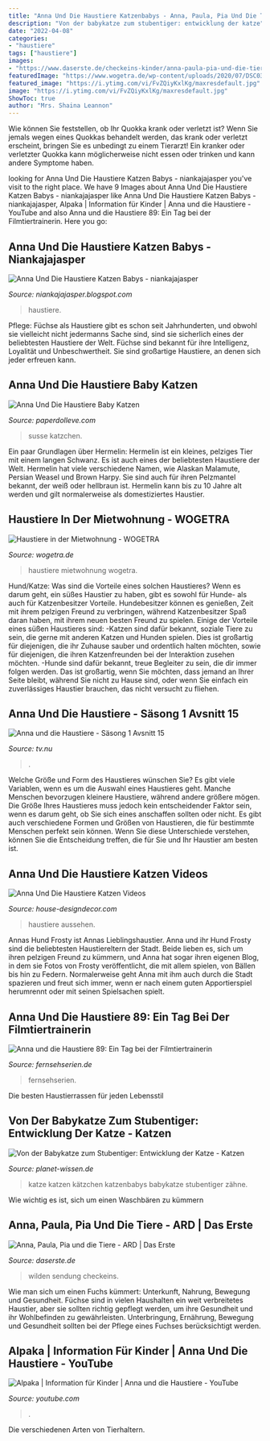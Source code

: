 ```yaml
---
title: "Anna Und Die Haustiere Katzenbabys - Anna, Paula, Pia Und Die Tiere"
description: "Von der babykatze zum stubentiger: entwicklung der katze"
date: "2022-04-08"
categories:
- "haustiere"
tags: ["haustiere"]
images:
- "https://www.daserste.de/checkeins-kinder/anna-paula-pia-und-die-tiere/anna-paula-pia-tiere-100~_v-varl_d18da5.jpg"
featuredImage: "https://www.wogetra.de/wp-content/uploads/2020/07/DSC03764-Kopie.jpg"
featured_image: "https://i.ytimg.com/vi/FvZQiyKxlKg/maxresdefault.jpg"
image: "https://i.ytimg.com/vi/FvZQiyKxlKg/maxresdefault.jpg"
ShowToc: true
author: "Mrs. Shaina Leannon"
---
```



Wie können Sie feststellen, ob Ihr Quokka krank oder verletzt ist?
Wenn Sie jemals wegen eines Quokkas behandelt werden, das krank oder verletzt erscheint, bringen Sie es unbedingt zu einem Tierarzt! Ein kranker oder verletzter Quokka kann möglicherweise nicht essen oder trinken und kann andere Symptome haben.

	

		
looking for Anna Und Die Haustiere Katzen Babys - niankajajasper you've visit to the right place. We have 9 Images about Anna Und Die Haustiere Katzen Babys - niankajajasper like Anna Und Die Haustiere Katzen Babys - niankajajasper, Alpaka | Information für Kinder | Anna und die Haustiere - YouTube and also Anna und die Haustiere 89: Ein Tag bei der Filmtiertrainerin. Here you go:
		
    
## Anna Und Die Haustiere Katzen Babys - Niankajajasper

<img loading=lazy src="https://i.pinimg.com/originals/db/e2/fb/dbe2fbe025d2aba598e36a071b290971.jpg" onerror="this.onerror=null;this.src='https://tse2.mm.bing.net/th?id=OIP.ug6NoYfAuSn3MV0HoZxBSgHaJR&amp;pid=15.1';" alt="Anna Und Die Haustiere Katzen Babys - niankajajasper">

_Source: niankajajasper.blogspot.com_

>haustiere. 

	

Pflege:
Füchse als Haustiere gibt es schon seit Jahrhunderten, und obwohl sie vielleicht nicht jedermanns Sache sind, sind sie sicherlich eines der beliebtesten Haustiere der Welt. Füchse sind bekannt für ihre Intelligenz, Loyalität und Unbeschwertheit. Sie sind großartige Haustiere, an denen sich jeder erfreuen kann.

    
## Anna Und Die Haustiere Baby Katzen

<img loading=lazy src="https://i.pinimg.com/736x/9e/60/d9/9e60d9bb4ce022caa71a710b47b7f8dd.jpg" onerror="this.onerror=null;this.src='https://tse3.mm.bing.net/th?id=OIP.PXHdlMUbzIz1839_kKPEUQHaNL&amp;pid=15.1';" alt="Anna Und Die Haustiere Baby Katzen">

_Source: paperdolleve.com_

>susse katzchen. 

	

Ein paar Grundlagen über Hermelin:
Hermelin ist ein kleines, pelziges Tier mit einem langen Schwanz. Es ist auch eines der beliebtesten Haustiere der Welt. Hermelin hat viele verschiedene Namen, wie Alaskan Malamute, Persian Weasel und Brown Harpy. Sie sind auch für ihren Pelzmantel bekannt, der weiß oder hellbraun ist. Hermelin kann bis zu 10 Jahre alt werden und gilt normalerweise als domestiziertes Haustier.

    
## Haustiere In Der Mietwohnung - WOGETRA

<img loading=lazy src="https://www.wogetra.de/wp-content/uploads/2020/07/DSC03764-Kopie.jpg" onerror="this.onerror=null;this.src='https://tse4.mm.bing.net/th?id=OIP.y5qUIoy4X4cxNSLASJJYdQHaLF&amp;pid=15.1';" alt="Haustiere in der Mietwohnung - WOGETRA">

_Source: wogetra.de_

>haustiere mietwohnung wogetra. 

	

Hund/Katze: Was sind die Vorteile eines solchen Haustieres?
Wenn es darum geht, ein süßes Haustier zu haben, gibt es sowohl für Hunde- als auch für Katzenbesitzer Vorteile. Hundebesitzer können es genießen, Zeit mit ihrem pelzigen Freund zu verbringen, während Katzenbesitzer Spaß daran haben, mit ihrem neuen besten Freund zu spielen. Einige der Vorteile eines süßen Haustieres sind:
-Katzen sind dafür bekannt, soziale Tiere zu sein, die gerne mit anderen Katzen und Hunden spielen. Dies ist großartig für diejenigen, die ihr Zuhause sauber und ordentlich halten möchten, sowie für diejenigen, die ihren Katzenfreunden bei der Interaktion zusehen möchten.
-Hunde sind dafür bekannt, treue Begleiter zu sein, die dir immer folgen werden. Das ist großartig, wenn Sie möchten, dass jemand an Ihrer Seite bleibt, während Sie nicht zu Hause sind, oder wenn Sie einfach ein zuverlässiges Haustier brauchen, das nicht versucht zu fliehen.

    
## Anna Und Die Haustiere - Säsong 1 Avsnitt 15

<img loading=lazy src="https://new.static.tv.nu/28624522?forceFit=1&amp;height=675&amp;width=1200" onerror="this.onerror=null;this.src='https://tse3.mm.bing.net/th?id=OIP.IsjA4Fc0tJyf_Gv0GJoN1QHaEK&amp;pid=15.1';" alt="Anna und die Haustiere - Säsong 1 Avsnitt 15">

_Source: tv.nu_

>. 

	

Welche Größe und Form des Haustieres wünschen Sie?
Es gibt viele Variablen, wenn es um die Auswahl eines Haustieres geht. Manche Menschen bevorzugen kleinere Haustiere, während andere größere mögen. Die Größe Ihres Haustieres muss jedoch kein entscheidender Faktor sein, wenn es darum geht, ob Sie sich eines anschaffen sollten oder nicht. Es gibt auch verschiedene Formen und Größen von Haustieren, die für bestimmte Menschen perfekt sein können. Wenn Sie diese Unterschiede verstehen, können Sie die Entscheidung treffen, die für Sie und Ihr Haustier am besten ist.

    
## Anna Und Die Haustiere Katzen Videos

<img loading=lazy src="https://i.pinimg.com/originals/52/4a/34/524a34b6c98e5158f79d9ba64a623ddb.jpg" onerror="this.onerror=null;this.src='https://tse4.mm.bing.net/th?id=OIP.0QsFkPhDg9eUBYCMdTkj_AHaFd&amp;pid=15.1';" alt="Anna Und Die Haustiere Katzen Videos">

_Source: house-designdecor.com_

>haustiere aussehen. 

	

Annas Hund Frosty ist Annas Lieblingshaustier.
Anna und ihr Hund Frosty sind die beliebtesten Haustiereltern der Stadt. Beide lieben es, sich um ihren pelzigen Freund zu kümmern, und Anna hat sogar ihren eigenen Blog, in dem sie Fotos von Frosty veröffentlicht, die mit allem spielen, von Bällen bis hin zu Federn. Normalerweise geht Anna mit ihm auch durch die Stadt spazieren und freut sich immer, wenn er nach einem guten Apportierspiel herumrennt oder mit seinen Spielsachen spielt.

    
## Anna Und Die Haustiere 89: Ein Tag Bei Der Filmtiertrainerin

<img loading=lazy src="https://bilder.fernsehserien.de/epg/1357/8b5ae1ecbcb43b9a7b69cf15b976ca5cfcc85f44_b.jpg" onerror="this.onerror=null;this.src='https://tse1.mm.bing.net/th?id=OIP.gYT8JwCPTkN81ju6z2FaMAHaJ4&amp;pid=15.1';" alt="Anna und die Haustiere 89: Ein Tag bei der Filmtiertrainerin">

_Source: fernsehserien.de_

>fernsehserien. 

	

Die besten Haustierrassen für jeden Lebensstil

    
## Von Der Babykatze Zum Stubentiger: Entwicklung Der Katze - Katzen

<img loading=lazy src="https://www.planet-wissen.de/natur/haustiere/katzen/katze-fauchendekatze-100~_v-gseagaleriexl.jpg" onerror="this.onerror=null;this.src='https://tse4.mm.bing.net/th?id=OIP.u-hoDyrRheiVAM4fLB1tdQHaEK&amp;pid=15.1';" alt="Von der Babykatze zum Stubentiger: Entwicklung der Katze - Katzen">

_Source: planet-wissen.de_

>katze katzen kätzchen katzenbabys babykatze stubentiger zähne. 

	

Wie wichtig es ist, sich um einen Waschbären zu kümmern

    
## Anna, Paula, Pia Und Die Tiere - ARD | Das Erste

<img loading=lazy src="https://www.daserste.de/checkeins-kinder/anna-paula-pia-und-die-tiere/anna-paula-pia-tiere-100~_v-varl_d18da5.jpg" onerror="this.onerror=null;this.src='https://tse1.mm.bing.net/th?id=OIP.crrprfa_vfY___z8aXedPwHaEK&amp;pid=15.1';" alt="Anna, Paula, Pia und die Tiere - ARD | Das Erste">

_Source: daserste.de_

>wilden sendung checkeins. 

	

Wie man sich um einen Fuchs kümmert: Unterkunft, Nahrung, Bewegung und Gesundheit.
Füchse sind in vielen Haushalten ein weit verbreitetes Haustier, aber sie sollten richtig gepflegt werden, um ihre Gesundheit und ihr Wohlbefinden zu gewährleisten. Unterbringung, Ernährung, Bewegung und Gesundheit sollten bei der Pflege eines Fuchses berücksichtigt werden.

    
## Alpaka | Information Für Kinder | Anna Und Die Haustiere - YouTube

<img loading=lazy src="https://i.ytimg.com/vi/FvZQiyKxlKg/maxresdefault.jpg" onerror="this.onerror=null;this.src='https://tse1.mm.bing.net/th?id=OIP.xp2D_TuCObVE7FOIdpZwvgHaEK&amp;pid=15.1';" alt="Alpaka | Information für Kinder | Anna und die Haustiere - YouTube">

_Source: youtube.com_

>. 

	

Die verschiedenen Arten von Tierhaltern.


